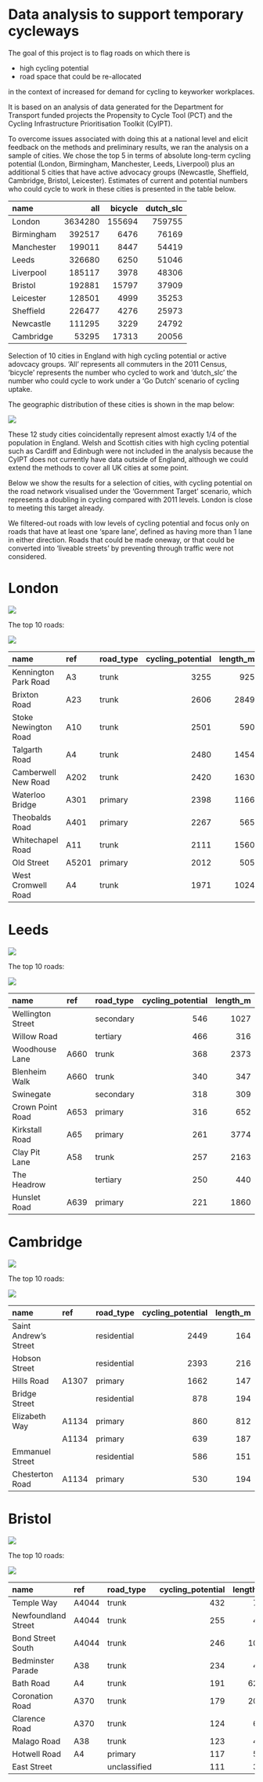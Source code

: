 
<!-- README.md is generated from README.Rmd. Please edit that file -->

# Data analysis to support temporary cycleways

<!-- badges: start -->

<!-- badges: end -->

The goal of this project is to flag roads on which there is

  - high cycling potential
  - road space that could be re-allocated

in the context of increased for demand for cycling to keyworker
workplaces.

It is based on an analysis of data generated for the Department for
Transport funded projects the Propensity to Cycle Tool (PCT) and the
Cycling Infrastructure Prioritisation Toolkit (CyIPT).

To overcome issues associated with doing this at a national level and
elicit feedback on the methods and preliminary results, we ran the
analysis on a sample of cities. We chose the top 5 in terms of absolute
long-term cycling potential (London, Birmingham, Manchester, Leeds,
Liverpool) plus an additional 5 cities that have active advocacy groups
(Newcastle, Sheffield, Cambridge, Bristol, Leicester). Estimates of
current and potential numbers who could cycle to work in these cities is
presented in the table below.
<!-- We did this by analysing data from the PCT project and selecting the top 10 cities in terms of long term cycling potential, plus Sheffield and Cambridge, : -->

| name       |     all | bicycle | dutch\_slc |
| :--------- | ------: | ------: | ---------: |
| London     | 3634280 |  155694 |     759755 |
| Birmingham |  392517 |    6476 |      76169 |
| Manchester |  199011 |    8447 |      54419 |
| Leeds      |  326680 |    6250 |      51046 |
| Liverpool  |  185117 |    3978 |      48306 |
| Bristol    |  192881 |   15797 |      37909 |
| Leicester  |  128501 |    4999 |      35253 |
| Sheffield  |  226477 |    4276 |      25973 |
| Newcastle  |  111295 |    3229 |      24792 |
| Cambridge  |   53295 |   17313 |      20056 |

Selection of 10 cities in England with high cycling potential or active
adovcacy groups. ‘All’ represents all commuters in the 2011 Census,
‘bicycle’ represents the number who cycled to work and ‘dutch\_slc’
the number who could cycle to work under a ‘Go Dutch’ scenario of
cycling uptake.

The geographic distribution of these cities is shown in the map below:

![](README_files/figure-gfm/unnamed-chunk-3-1.png)<!-- -->

These 12 study cities coincidentally represent almost exactly 1/4 of the
population in England. Welsh and Scottish cities with high cycling
potential such as Cardiff and Edinbugh were not included in the analysis
because the CyIPT does not currently have data outside of England,
although we could extend the methods to cover all UK cities at some
point.

Below we show the results for a selection of cities, with cycling
potential on the road network visualised under the ‘Government Target’
scenario, which represents a doubling in cycling compared with 2011
levels. London is close to meeting this target already.

We filtered-out roads with low levels of cycling potential and focus
only on roads that have at least one ‘spare lane’, defined as having
more than 1 lane in either direction. Roads that could be made oneway,
or that could be converted into ‘liveable streets’ by preventing through
traffic were not considered.

# London

![](README_files/figure-gfm/unnamed-chunk-4-1.png)<!-- -->

The top 10 roads:

![](README_files/figure-gfm/unnamed-chunk-5-1.png)<!-- -->

| name                 | ref   | road\_type | cycling\_potential | length\_m |
| :------------------- | :---- | :--------- | -----------------: | --------: |
| Kennington Park Road | A3    | trunk      |               3255 |       925 |
| Brixton Road         | A23   | trunk      |               2606 |      2849 |
| Stoke Newington Road | A10   | trunk      |               2501 |       590 |
| Talgarth Road        | A4    | trunk      |               2480 |      1454 |
| Camberwell New Road  | A202  | trunk      |               2420 |      1630 |
| Waterloo Bridge      | A301  | primary    |               2398 |      1166 |
| Theobalds Road       | A401  | primary    |               2267 |       565 |
| Whitechapel Road     | A11   | trunk      |               2111 |      1560 |
| Old Street           | A5201 | primary    |               2012 |       505 |
| West Cromwell Road   | A4    | trunk      |               1971 |      1024 |

# Leeds

![](README_files/figure-gfm/unnamed-chunk-6-1.png)<!-- -->

The top 10 roads:

![](README_files/figure-gfm/unnamed-chunk-7-1.png)<!-- -->

| name              | ref  | road\_type | cycling\_potential | length\_m |
| :---------------- | :--- | :--------- | -----------------: | --------: |
| Wellington Street |      | secondary  |                546 |      1027 |
| Willow Road       |      | tertiary   |                466 |       316 |
| Woodhouse Lane    | A660 | trunk      |                368 |      2373 |
| Blenheim Walk     | A660 | trunk      |                340 |       347 |
| Swinegate         |      | secondary  |                318 |       309 |
| Crown Point Road  | A653 | primary    |                316 |       652 |
| Kirkstall Road    | A65  | primary    |                261 |      3774 |
| Clay Pit Lane     | A58  | trunk      |                257 |      2163 |
| The Headrow       |      | tertiary   |                250 |       440 |
| Hunslet Road      | A639 | primary    |                221 |      1860 |

# Cambridge

![](README_files/figure-gfm/unnamed-chunk-8-1.png)<!-- -->

The top 10 roads:

![](README_files/figure-gfm/unnamed-chunk-9-1.png)<!-- -->

| name                  | ref   | road\_type  | cycling\_potential | length\_m |
| :-------------------- | :---- | :---------- | -----------------: | --------: |
| Saint Andrew’s Street |       | residential |               2449 |       164 |
| Hobson Street         |       | residential |               2393 |       216 |
| Hills Road            | A1307 | primary     |               1662 |       147 |
| Bridge Street         |       | residential |                878 |       194 |
| Elizabeth Way         | A1134 | primary     |                860 |       812 |
|                       | A1134 | primary     |                639 |       187 |
| Emmanuel Street       |       | residential |                586 |       151 |
| Chesterton Road       | A1134 | primary     |                530 |       194 |

# Bristol

![](README_files/figure-gfm/unnamed-chunk-10-1.png)<!-- -->

The top 10 roads:

![](README_files/figure-gfm/unnamed-chunk-11-1.png)<!-- -->

| name                | ref   | road\_type   | cycling\_potential | length\_m |
| :------------------ | :---- | :----------- | -----------------: | --------: |
| Temple Way          | A4044 | trunk        |                432 |       708 |
| Newfoundland Street | A4044 | trunk        |                255 |       496 |
| Bond Street South   | A4044 | trunk        |                246 |      1039 |
| Bedminster Parade   | A38   | trunk        |                234 |       401 |
| Bath Road           | A4    | trunk        |                191 |      6227 |
| Coronation Road     | A370  | trunk        |                179 |      2033 |
| Clarence Road       | A370  | trunk        |                124 |       666 |
| Malago Road         | A38   | trunk        |                123 |       478 |
| Hotwell Road        | A4    | primary      |                117 |       533 |
| East Street         |       | unclassified |                111 |       392 |

